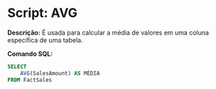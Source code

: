 # Script: AVG

**Descrição:** É usada para calcular a média de valores em uma coluna específica de uma tabela.

**Comando SQL:**
```SQL
SELECT
	AVG(SalesAmount) AS MÉDIA
FROM FactSales
